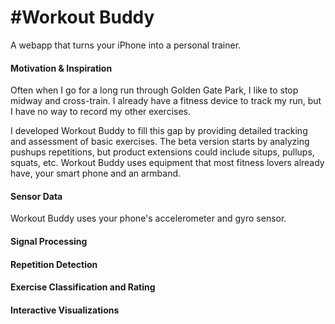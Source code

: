 #Workout Buddy
=============

A webapp that turns your iPhone into a personal trainer.

#### Motivation & Inspiration
Often when I go for a long run through Golden Gate Park, I like to stop midway and cross-train.  I already have a fitness device to track my run, but I have no way to record my other exercises.

I developed Workout Buddy to fill this gap by providing detailed tracking and assessment of basic exercises. The beta version starts by analyzing pushups repetitions, but product extensions could include situps, pullups, squats, etc.  Workout Buddy uses equipment that most fitness lovers already have, your smart phone and an armband.  
 
#### Sensor Data
Workout Buddy uses your phone's accelerometer and gyro sensor. 

#### Signal Processing

#### Repetition Detection

#### Exercise Classification and Rating

#### Interactive Visualizations